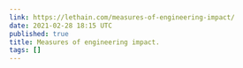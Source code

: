 ```yaml
---
link: https://lethain.com/measures-of-engineering-impact/
date: 2021-02-28 18:15 UTC
published: true
title: Measures of engineering impact.
tags: []
---
```



